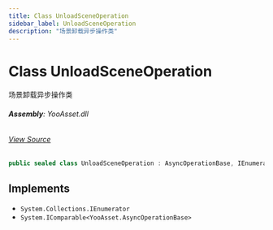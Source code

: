 ```yaml
---
title: Class UnloadSceneOperation
sidebar_label: UnloadSceneOperation
description: "场景卸载异步操作类"
---
```

# Class UnloadSceneOperation
场景卸载异步操作类

###### **Assembly**: YooAsset.dll
###### [View Source](https://github.com/tuyoogame/YooAsset-Samples.git/blob/main/Assets/YooAsset/Runtime/ResourceManager/Operation/UnloadSceneOperation.cs#L9)
```csharp title="Declaration"
public sealed class UnloadSceneOperation : AsyncOperationBase, IEnumerator, IComparable<AsyncOperationBase>
```

## Implements

* `System.Collections.IEnumerator`
* `System.IComparable<YooAsset.AsyncOperationBase>`
